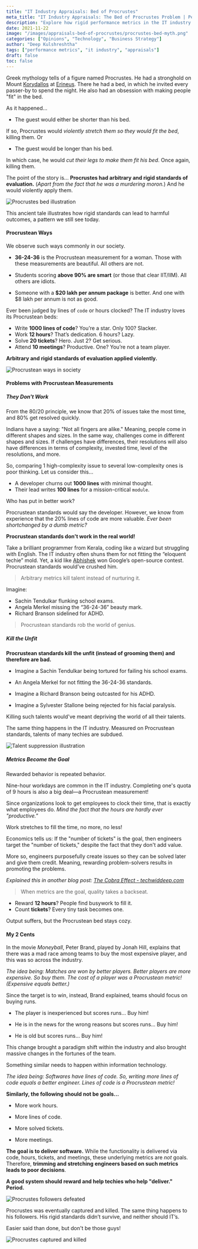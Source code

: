 ```yaml
---
title: "IT Industry Appraisals: Bed of Procrustes"
meta_title: "IT Industry Appraisals: The Bed of Procrustes Problem | Performance Metrics Critique"
description: "Explore how rigid performance metrics in the IT industry create a 'Bed of Procrustes' problem. Learn why arbitrary standards hurt productivity and how to fix appraisal systems."
date: 2021-11-22
image: "/images/appraisals-bed-of-procrustes/procrustes-bed-myth.png"
categories: ["Opinions", "Technology", "Business Strategy"]
author: "Deep Kulshreshtha"
tags: ["performance metrics", "it industry", "appraisals"]
draft: false
toc: false
---
```



Greek mythology tells of a figure named Procrustes. He had a stronghold on Mount [Korydallos](https://en.wikipedia.org/wiki/Corydallus) at [Erineus](https://en.wikipedia.org/w/index.php?title=Erineus,_Attica&action=edit&redlink=1). There he had a bed, in which he invited every passer-by to spend the night. He also had an obsession with making people "fit" in the bed.

As it happened...

- The guest would either be shorter than his bed.

If so, Procrustes would *violently stretch them so they would fit the bed*, killing them. Or

- The guest would be longer than his bed.

In which case, he would *cut their legs to make them fit his bed*. Once again, killing them.

The point of the story is... **Procrustes had arbitrary and rigid standards of evaluation.** (*Apart from the fact that he was a murdering moron.*) And he would violently apply them.

![Procrustes bed illustration](/images/appraisals-bed-of-procrustes/procrustes-bed-illustration.png)

This ancient tale illustrates how rigid standards can lead to harmful outcomes, a pattern we still see today.

#### Procrustean Ways

We observe such ways commonly in our society.

- **36-24-36** is the Procrustean measurement for a woman. Those with these measurements are beautiful. All others are not.

- Students scoring **above 90% are smart** (or those that clear IIT/IIM). All others are idiots.

- Someone with a **$20 lakh per annum package** is better. And one with $8 lakh per annum is not as good.

Ever been judged by lines of `code` or hours clocked? The IT industry loves its Procrustean beds:

- Write **1000 lines of code**? You’re a star. Only 100? Slacker.
- Work **12 hours**? That’s dedication. 6 hours? Lazy.
- Solve **20 tickets**? Hero. Just 2? Get serious.
- Attend **10 meetings**? Productive. One? You’re not a team player.


**Arbitrary and rigid standards of evaluation applied violently.**

![Procrustean ways in society](/images/appraisals-bed-of-procrustes/procrustean-ways-society.jpg)


#### Problems with Procrustean Measurements

##### They Don't Work

From the 80/20 principle, we know that 20% of issues take the most time, and 80% get resolved quickly.

Indians have a saying: "Not all fingers are alike." Meaning, people come in different shapes and sizes. In the same way, challenges come in different shapes and sizes. If challenges have differences, their resolutions will also have differences in terms of complexity, invested time, level of the resolutions, and more.

So, comparing 1 high-complexity issue to several low-complexity ones is poor thinking. Let us consider this...

- A developer churns out **1000 lines** with minimal thought.
- Their lead writes **100 lines** for a mission-critical `module`.

Who has put in better work?

Procrustean standards would say the developer. However, we know from experience that the 20% lines of code are more valuable. *Ever been shortchanged by a dumb metric?*

**Procrustean standards don't work in the real world!**


Take a brilliant programmer from Kerala, coding like a wizard but struggling with English. The IT industry often shuns them for not fitting the “eloquent techie” mold. Yet, a kid like [Abhishek](https://www.newindianexpress.com/specials/2018/may/22/16-year-old-boy-from-kerala-wins-googles-international-open-source-software-code-in-contest-1817714.html) won Google’s open-source contest. Procrustean standards would’ve crushed him.

> Arbitrary metrics kill talent instead of nurturing it.

Imagine:
- Sachin Tendulkar flunking school exams.
- Angela Merkel missing the “36-24-36” beauty mark.
- Richard Branson sidelined for ADHD.

> Procrustean standards rob the world of genius.

##### Kill the Unfit

**Procrustean standards kill the unfit (instead of grooming them) and therefore are bad.**

- Imagine a Sachin Tendulkar being tortured for failing his school exams.

- An Angela Merkel for not fitting the 36-24-36 standards.

- Imagine a Richard Branson being outcasted for his ADHD.

- Imagine a Sylvester Stallone being rejected for his facial paralysis.

Killing such talents would've meant depriving the world of all their talents.

The same thing happens in the IT industry. Measured on Procrustean standards, talents of many techies are subdued.

![Talent suppression illustration](/images/appraisals-bed-of-procrustes/talent-suppression-illustration.jpg)


##### Metrics Become the Goal

Rewarded behavior is repeated behavior.

Nine-hour workdays are common in the IT industry. Completing one's quota of 9 hours is also a big deal—a Procrustean measurement!

Since organizations look to get employees to clock their time, that is exactly what employees do. *Mind the fact that the hours are hardly ever "productive."*

Work stretches to fill the time, no more, no less!

Economics tells us: If the "number of tickets" is the goal, then engineers target the "number of tickets," despite the fact that they don't add value.

More so, engineers purposefully create issues so they can be solved later and give them credit. Meaning, rewarding problem-solvers results in promoting the problems.

*Explained this in another blog post:* [*The Cobra Effect - techwiddeep.com*](https://techwiddeep.com/the-cobra-effect/)

> When metrics are the goal, quality takes a backseat.

- Reward **12 hours**? People find busywork to fill it.
- Count **tickets**? Every tiny task becomes one.

Output suffers, but the Procrustean bed stays cozy.



#### My 2 Cents

In the movie *Moneyball*, Peter Brand, played by Jonah Hill, explains that there was a mad race among teams to buy the most expensive player, and this was so across the industry.

*The idea being: Matches are won by better players. Better players are more expensive. So buy them. The cost of a player was a Procrustean metric! (Expensive equals better.)*

Since the target is to win, instead, Brand explained, teams should focus on buying runs.

- The player is inexperienced but scores runs... Buy him!

- He is in the news for the wrong reasons but scores runs... Buy him!

- He is old but scores runs... Buy him!

This change brought a paradigm shift within the industry and also brought massive changes in the fortunes of the team.

Something similar needs to happen within information technology.

*The idea being: Softwares have lines of code. So, writing more lines of code equals a better engineer. Lines of code is a Procrustean metric!*

**Similarly, the following should not be goals...**

- More work hours.

- More lines of code.

- More solved tickets.

- More meetings.

**The goal is to deliver software.** While the functionality is delivered via code, hours, tickets, and meetings, these underlying metrics are *not* goals. Therefore, **trimming and stretching engineers based on such metrics leads to poor decisions**.

**A good system should reward and help techies who help "deliver." Period.**

![Procrustes followers defeated](/images/appraisals-bed-of-procrustes/procrustes-followers-defeated.jpg)

Procrustes was eventually captured and killed. The same thing happens to his followers. His rigid standards didn’t survive, and neither should IT’s.

Easier said than done, but don't be those guys!

![Procrustes captured and killed](/images/appraisals-bed-of-procrustes/procrustes-captured-killed.jpg)






